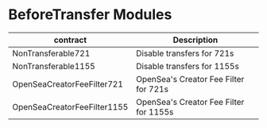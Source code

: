 # BeforeTransfer Modules

| contract                    | Description                                |
| --------------------------- | ------------------------------------------ |
| NonTransferable721          | Disable transfers for 721s                 |
| NonTransferable1155         | Disable transfers for 1155s                |
| OpenSeaCreatorFeeFilter721  | OpenSea's Creator Fee Filter for 721s      |
| OpenSeaCreatorFeeFilter1155 | OpenSea's Creator Fee Filter for 1155s     |